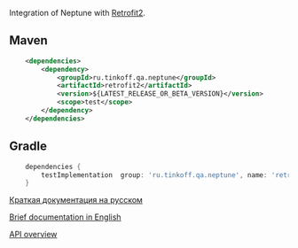 Integration of Neptune with [Retrofit2](https://square.github.io/retrofit/).

## Maven

```xml
    <dependencies>
        <dependency>
            <groupId>ru.tinkoff.qa.neptune</groupId>
            <artifactId>retrofit2</artifactId>
            <version>${LATEST_RELEASE_OR_BETA_VERSION}</version>
            <scope>test</scope>
        </dependency>
    </dependencies>
```

## Gradle

```groovy
    dependencies {
        testImplementation  group: 'ru.tinkoff.qa.neptune', name: 'retrofit2', version: LATEST_RELEASE_OR_BETA_VERSION    
    }
```

[Краткая документация на русском](./doc/rus/README.MD)

[Brief documentation in English](./doc/eng/README.MD)

[API overview](https://tinkoffcreditsystems.github.io/neptune/retrofit2/index.html)